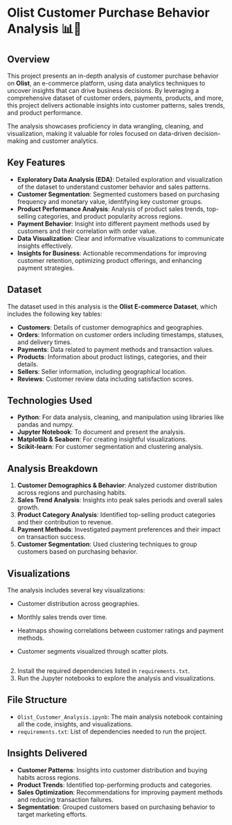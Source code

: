 
# Olist Customer Purchase Behavior Analysis 📊🛒

## Overview
This project presents an in-depth analysis of customer purchase behavior on **Olist**, an e-commerce platform, using data analytics techniques to uncover insights that can drive business decisions. By leveraging a comprehensive dataset of customer orders, payments, products, and more, this project delivers actionable insights into customer patterns, sales trends, and product performance.

The analysis showcases proficiency in data wrangling, cleaning, and visualization, making it valuable for roles focused on data-driven decision-making and customer analytics.

## Key Features
- **Exploratory Data Analysis (EDA)**: Detailed exploration and visualization of the dataset to understand customer behavior and sales patterns.
- **Customer Segmentation**: Segmented customers based on purchasing frequency and monetary value, identifying key customer groups.
- **Product Performance Analysis**: Analysis of product sales trends, top-selling categories, and product popularity across regions.
- **Payment Behavior**: Insight into different payment methods used by customers and their correlation with order value.
- **Data Visualization**: Clear and informative visualizations to communicate insights effectively.
- **Insights for Business**: Actionable recommendations for improving customer retention, optimizing product offerings, and enhancing payment strategies.

## Dataset
The dataset used in this analysis is the **Olist E-commerce Dataset**, which includes the following key tables:
- **Customers**: Details of customer demographics and geographies.
- **Orders**: Information on customer orders including timestamps, statuses, and delivery times.
- **Payments**: Data related to payment methods and transaction values.
- **Products**: Information about product listings, categories, and their details.
- **Sellers**: Seller information, including geographical location.
- **Reviews**: Customer review data including satisfaction scores.

## Technologies Used
- **Python**: For data analysis, cleaning, and manipulation using libraries like pandas and numpy.
- **Jupyter Notebook**: To document and present the analysis.
- **Matplotlib & Seaborn**: For creating insightful visualizations.
- **Scikit-learn**: For customer segmentation and clustering analysis.

## Analysis Breakdown
1. **Customer Demographics & Behavior**: Analyzed customer distribution across regions and purchasing habits.
2. **Sales Trend Analysis**: Insights into peak sales periods and overall sales growth.
3. **Product Category Analysis**: Identified top-selling product categories and their contribution to revenue.
4. **Payment Methods**: Investigated payment preferences and their impact on transaction success.
5. **Customer Segmentation**: Used clustering techniques to group customers based on purchasing behavior.

## Visualizations
The analysis includes several key visualizations:
- Customer distribution across geographies.
- Monthly sales trends over time.
- Heatmaps showing correlations between customer ratings and payment methods.
- Customer segments visualized through scatter plots.

    ```
2. Install the required dependencies listed in `requirements.txt`.
3. Run the Jupyter notebooks to explore the analysis and visualizations.

## File Structure
- `Olist_Customer_Analysis.ipynb`: The main analysis notebook containing all the code, insights, and visualizations.
- `requirements.txt`: List of dependencies needed to run the project.

## Insights Delivered
- **Customer Patterns**: Insights into customer distribution and buying habits across regions.
- **Product Trends**: Identified top-performing products and categories.
- **Sales Optimization**: Recommendations for improving payment methods and reducing transaction failures.
- **Segmentation**: Grouped customers based on purchasing behavior to target marketing efforts.

